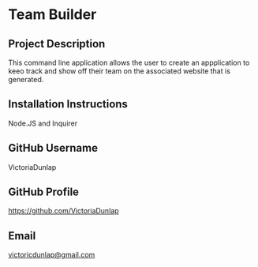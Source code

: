 # Team Builder 

  ## Project Description
  This command line application allows the user to create an appplication to keeo track and show off their team on the associated website that is generated. 
  ## Installation Instructions  
  Node.JS and Inquirer
  ## GitHub Username 
   VictoriaDunlap
  ## GitHub Profile 
  https://github.com/VictoriaDunlap
  ## Email
  victoricdunlap@gmail.com